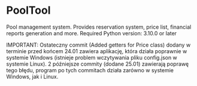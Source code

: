 # PoolTool

Pool management system. Provides reservation system, price list, financial reports generation and more.
Required Python version: 3.10.0 or later

IMPORTANT: Ostateczny commit (Added getters for Price class) dodany w terminie przed końcem 24.01 zawiera aplikację, która działa poprawnie w systemie Windows (istnieje problem wczytywania pliku config.json w systemie Linux). 2 późniejsze commity (dodane 25.01) zawierają poprawę tego błędu, program po tych commitach działa zarówno w systemie Windows, jak i Linux.